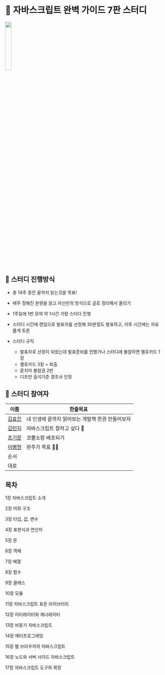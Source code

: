 # 💙 자바스크립트 완벽 가이드 7판 스터디
<img src="https://user-images.githubusercontent.com/60775453/162977636-b8255334-a25a-4dcc-8173-65e5deeb107c.jpeg" width="20%" />

## 📍 스터디 진행방식

- 총 14주 동안 끝까지 읽는것을 목표!
- 매주 정해진 분량을 읽고 자신만의 방식으로 글로 정리해서 올리기
- 1주일에 1번 모여 약 1시간 가량 스터디 진행
- 스터디 시간에 랜덤으로 발표자를 선정해 30분정도 발표하고, 이후 시간에는 자유롭게 토론
- 스터디 규칙

  - 발표자로 선정이 되었는데 발표준비를 안했거나 스터디에 불참하면 옐로카드 1장
  - 옐로카드 3장 = 퇴출
  - 묻지마 불참권 2번
  - 디프만 출석기준 경조사 인정

## 🐥 스터디 참여자

  | 이름                                | 한줄목표                                         |
  | ----------------------------------- | ------------------------------------------------ |
  | [김효진](https://github.com/hy57in) | 내 인생에 끝까지 읽어보는 개발책 한권 만들어보자 |
  | [김민지](https://github.com/mnxmnz) | 자바스크립트 잘하고 싶다 🥺                       |
  | [조기문](https://github.com/guymoon)| 코뿔소랑 베프되기                       |
  | [이병현](https://github.com/Tolluset)| 완주가 목표 🏃🏻                                     |
  | 순서                                |                                                  |
  | 대로                                |                                                  |

## 목차

1장 자바스크립트 소개

2장 어휘 구조

3장 타입, 값, 변수

4장 표현식과 연산자

5장 문

6장 객체

7장 배열

8장 함수

9장 클래스

10장 모듈

11장 자바스크립트 표준 라이브러리

12장 이터레이터와 제너레이터

13장 비동기 자바스크립트

14장 메타프로그래밍

15장 웹 브라우저의 자바스크립트

16장 노드와 서버 사이드 자바스크립트

17장 자바스크립트 도구와 확장
